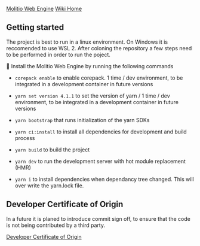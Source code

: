 [Molitio Web Engine](../../../README.md)
[Wiki Home](../Home.md)

## Getting started
 
 The project is best to run in a linux environment. On Windows it is reccomended to use WSL 2. After coloning the repository a few steps need to be performed in order to run the poject.

 :rocket: Install the Molitio Web Engine by running the following commands
  * ``` corepack enable ``` to enable corepack.  1 time / dev environment, to be integrated in a development container in future versions
  * ``` yarn set version 4.1.1 ``` to set the version of yarn /  1 time / dev environment, to be integrated in a development container in future versions
  * ``` yarn bootstrap ``` that runs initialization of the yarn SDKs
  * ``` yarn ci:install ```  to install all dependencies for development and build process
  * ``` yarn build ``` to build the project
  * ``` yarn dev ``` to run the development server with hot module replacement (HMR)

  * ``` yarn i ``` to install dependencies when dependancy tree changed. This will over write the yarn.lock file.

## Developer Certificate of Origin

In a future it is planed to introduce commit sign off, to ensure that the code is not being contributed by a third party.

[Developer Certificate of Origin](DeveloperCertificateOfOrigin.md)

